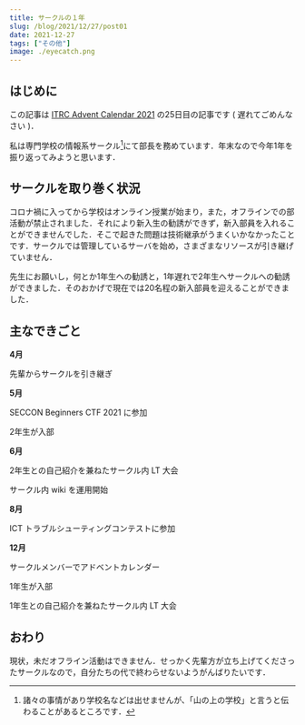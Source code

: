 ```yaml
---
title: サークルの１年
slug: /blog/2021/12/27/post01
date: 2021-12-27
tags: ["その他"]
image: ./eyecatch.png
---
```


## はじめに

この記事は [ITRC Advent Calendar 2021](https://adventar.org/calendars/6368) の25日目の記事です ( 遅れてごめんなさい )．

私は専門学校の情報系サークル[^1]にて部長を務めています．年末なので今年1年を振り返ってみようと思います．

[^1]: 諸々の事情があり学校名などは出せませんが、「山の上の学校」と言うと伝わることがあるところです．

## サークルを取り巻く状況

コロナ禍に入ってから学校はオンライン授業が始まり，また，オフラインでの部活動が禁止されました．それにより新入生の勧誘ができず，新入部員を入れることができませんでした．そこで起きた問題は技術継承がうまくいかなかったことです．サークルでは管理しているサーバを始め，さまざまなリソースが引き継げていません．

先生にお願いし，何とか1年生への勧誘と，1年遅れで2年生へサークルへの勧誘ができました．そのおかげで現在では20名程の新入部員を迎えることができました．

## 主なできごと

**4月**

先輩からサークルを引き継ぎ

**5月**

SECCON Beginners CTF 2021 に参加

2年生が入部

**6月**

2年生との自己紹介を兼ねたサークル内 LT 大会

サークル内 wiki を運用開始

**8月**

ICT トラブルシューティングコンテストに参加

**12月**

サークルメンバーでアドベントカレンダー

1年生が入部

1年生との自己紹介を兼ねたサークル内 LT 大会

## おわり

現状，未だオフライン活動はできません．せっかく先輩方が立ち上げてくださったサークルなので，自分たちの代で終わらせないようがんばりたいです．